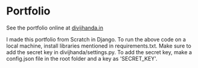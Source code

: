 # Portfolio

See the portfolio online at <a href='https://www.divijhanda.in'>divijhanda.in</a>

I made this portfolio from Scratch in Django. To run the above code on a local machine, install libraries mentioned in requirements.txt. Make sure to add the secret key in divijhanda/settings.py. To add the secret key, make a config.json file in the root folder and a key as 'SECRET_KEY'.
